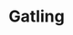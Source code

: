 <!-- .slide: data-background="url(images/slides/search/rambo.gif) no-repeat center" data-background-size="contain" -->

# Gatling <!-- .element: class="border" -->